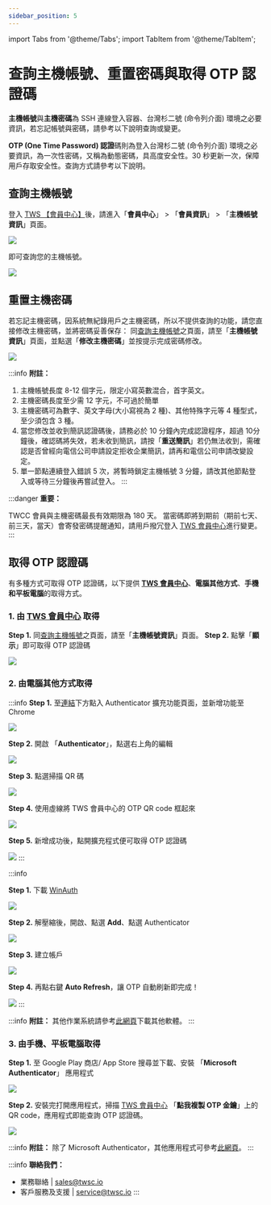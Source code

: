 ```yaml
---
sidebar_position: 5
---
```


import Tabs from '@theme/Tabs';
import TabItem from '@theme/TabItem';

# 查詢主機帳號、重置密碼與取得 OTP 認證碼

**主機帳號**與**主機密碼**為 SSH 連線登入容器、台灣杉二號 (命令列介面) 環境之必要資訊，若忘記帳號與密碼，請參考以下說明查詢或變更。

**OTP (One Time Password) 認證**碼則為登入台灣杉二號 (命令列介面) 環境之必要資訊，為一次性密碼，又稱為動態密碼，具高度安全性。30 秒更新一次，保障用戶存取安全性。查詢方式請參考以下說明。



## 查詢主機帳號

登入 [TWS 【會員中心】](https://member.twcc.ai/)後，請進入「**會員中心**」 > 「**會員資訊**」 > 「**主機帳號資訊**」頁面。

![](https://cos.twcc.ai/SYS-MANUAL/uploads/upload_58a128895fcc3a1b101da8cb0d2d8b75.png)

即可查詢您的主機帳號。

![](https://cos.twcc.ai/SYS-MANUAL/uploads/upload_06188cb991914077678b79f3b1d56653.png)


## 重置主機密碼

若忘記主機密碼，因系統無紀錄用戶之主機密碼，所以不提供查詢的功能，請您直接修改主機密碼，並將密碼妥善保存：
同[查詢主機帳號](#查詢主機帳號)之頁面，請至「**主機帳號資訊**」頁面，並點選「**修改主機密碼**」並按提示完成密碼修改。

![](https://cos.twcc.ai/SYS-MANUAL/uploads/upload_2252ad16c81cc49a6c3c393802b70a66.png)


:::info
**附註：**
1. 主機帳號長度 8-12 個字元，限定小寫英數混合，首字英文。
2. 主機密碼長度至少需 12 字元，不可過於簡單
3. 主機密碼可為數字、英文字母(大小寫視為 2 種)、其他特殊字元等 4 種型式，至少須包含 3 種。
4. 當您修改並收到簡訊認證碼後，請務必於 10 分鐘內完成認證程序，超過 10分鐘後，確認碼將失效，若未收到簡訊，請按「**重送簡訊**」若仍無法收到，需確認是否曾經向電信公司申請設定拒收企業簡訊，請再和電信公司申請改變設定。
5. 單一節點連續登入錯誤 5 次，將暫時鎖定主機帳號 3 分鐘，請改其他節點登入或等待三分鐘後再嘗試登入。 
:::


:::danger
**重要：**

TWCC 會員與主機密碼最長有效期限為 180 天。
當密碼即將到期前（期前七天、前三天，當天）會寄發密碼提醒通知，請用戶撥冗登入 [<ins>TWS 會員中心</ins>](https://member.twcc.ai/)進行變更。
:::


## 取得 OTP 認證碼

有多種方式可取得 OTP 認證碼，以下提供 **[TWS 會員中心](https://member.twcc.ai/)**、**電腦其他方式**、**手機和平板電腦**的取得方式。


### 1. 由 [<ins>TWS 會員中心</ins>](https://member.twcc.ai/) 取得

**Step 1.** 同[查詢主機帳號](#查詢主機帳號)之頁面，請至「**主機帳號資訊**」頁面。
**Step 2.** 點擊「**顯示**」即可取得 OTP 認證碼

![](https://cos.twcc.ai/SYS-MANUAL/uploads/upload_3259b104075b152f7464d9e924654e52.png)


### 2. 由電腦其他方式取得 

<Tabs>
<TabItem value="瀏覽器擴充功能 (以 Google Chrome 為例)" label="瀏覽器擴充功能 (以 Google Chrome 為例)">

:::info
**Step 1.** 至[<ins>連結</ins>](https://github.com/Authenticator-Extension/Authenticator)下方點入 Authenticator 擴充功能頁面，並新增功能至 Chrome

![](https://cos.twcc.ai/SYS-MANUAL/uploads/upload_7079b98f2fed3eca9041aa2f09473f85.png)

**Step 2.** 開啟 「**Authenticator**」，點選右上角的編輯

![](https://cos.twcc.ai/SYS-MANUAL/uploads/upload_6932ad85d2dd16cfe17f5e8847d072e4.png)


**Step 3.** 點選掃描 QR 碼

![](https://cos.twcc.ai/SYS-MANUAL/uploads/upload_ecafdb84ebc4f074c8fa91af5cd3b947.png)

**Step 4.** 使用虛線將 TWS 會員中心的 OTP QR code 框起來

![](https://cos.twcc.ai/SYS-MANUAL/uploads/upload_38c2b7c98b378f12f1f7dcb522effd62.png)


**Step 5.** 新增成功後，點開擴充程式便可取得 OTP 認證碼

![](https://cos.twcc.ai/SYS-MANUAL/uploads/upload_839dc680daaaf76d7effa6a178903681.png)
:::

</TabItem>
<TabItem value="WinAuth (Windows 用戶)" label="WinAuth (Windows 用戶)">

:::info

**Step 1.** 下載 [WinAuth]( https://github.com/winauth/winauth )
 
![](https://cos.twcc.ai/SYS-MANUAL/uploads/upload_aa4631f70d2ae7f7bc000eed41477c15.png)


**Step 2.** 解壓縮後，開啟、點選 **Add**、點選 Authenticator
  
![](https://cos.twcc.ai/SYS-MANUAL/uploads/upload_66a64543d039a16610e73ec3de2b91c3.png)


**Step 3.** 建立帳戶

![](https://cos.twcc.ai/SYS-MANUAL/uploads/upload_534bb292486158365c9e3308f2bd3480.png)


**Step 4.** 再點右鍵 **Auto Refresh**，讓 OTP 自動刷新即完成！

![](https://cos.twcc.ai/SYS-MANUAL/uploads/upload_b3555bbc286592bcbe1e0ea2cdfeb636.png)
:::

</TabItem>
</Tabs>


:::info
**附註：** 其他作業系統請參考[<ins>此網頁</ins>](https://alternativeto.net/software/winauth/)下載其他軟體。
:::


### 3. 由手機、平板電腦取得

**Step 1.** 至 Google Play 商店/ App Store 搜尋並下載、安裝 「**Microsoft Authenticator**」 應用程式

![](https://cos.twcc.ai/SYS-MANUAL/uploads/upload_4e17126ed97b4b52106e6e65b665acc4.png)


**Step 2.** 安裝完打開應用程式，掃描 [TWS 會員中心](https://member.twcc.ai/) 「**點我複製 OTP 金鑰**」上的 QR code，應用程式即能查詢 OTP 認證碼。
  
![](https://cos.twcc.ai/SYS-MANUAL/uploads/upload_41e14e47dda849f93df3d4af53766d94.png)



:::info
**附註：** 除了 Microsoft Authenticator，其他應用程式可參考[<ins>此網頁</ins>](https://alternativeto.net/software/microsoft-authenticator/)。
:::


:::info
**聯絡我們：**
- 業務聯絡 | <ins><a href = "mailto: sales@twsc.io">sales@twsc.io</a></ins>
- 客戶服務及支援 | <ins><a href = "mailto: sales@twsc.io">service@twsc.io</a></ins>
:::